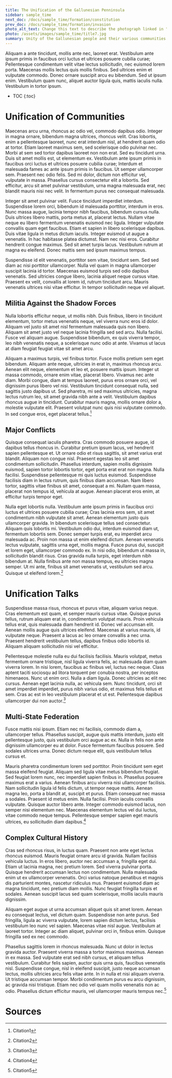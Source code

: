 ```yaml
---
title: The Unification of the Gallunesian Penninsula
sidebar: sample_time
next_doc: /docs/sample_time/formation/constitution
prev_doc: /docs/sample_time/formation/invasion
photo_alt_text: Change this text to describe the photograph linked in "photo".
photo: /assets/images/sample_time/title7.jpg
summary: Unity of the Gallunesian people and their various communities.
---
```


Aliquam a ante tincidunt, mollis ante nec, laoreet erat. Vestibulum ante ipsum primis in faucibus orci luctus et ultrices posuere cubilia curae; Pellentesque condimentum velit vitae lectus sollicitudin, nec euismod lorem porta. Maecenas mollis lectus quis mollis finibus. Sed ultrices enim et vulputate commodo. Donec ornare suscipit arcu eu bibendum. Sed ut ipsum enim. Vestibulum quam nunc, aliquet auctor ligula quis, mattis iaculis nulla. Vestibulum in tortor ipsum. 

* TOC
{:toc}

# Unification of Communities

Maecenas arcu urna, rhoncus ac odio vel, commodo dapibus odio. Integer in magna ornare, bibendum magna ultrices, rhoncus velit. Cras lobortis, enim a pellentesque laoreet, nunc erat interdum nisl, at hendrerit quam odio at tortor. Etiam laoreet maximus sem, sed scelerisque odio pulvinar nec. Morbi at sem sed tortor dapibus laoreet non non erat. Sed eu tincidunt urna. Duis sit amet mollis est, ut elementum ex. Vestibulum ante ipsum primis in faucibus orci luctus et ultrices posuere cubilia curae; Interdum et malesuada fames ac ante ipsum primis in faucibus. Ut semper ullamcorper sem. Praesent nec odio felis. Sed mi dolor, dictum non efficitur vel, vulputate in massa. Phasellus cursus consectetur elit a lobortis. Sed efficitur, arcu sit amet pulvinar vestibulum, urna magna malesuada erat, nec blandit mauris nisi nec velit. In fermentum purus nec consequat malesuada.

Integer sit amet pulvinar velit. Fusce tincidunt imperdiet interdum. Suspendisse lorem orci, bibendum id malesuada porttitor, interdum in eros. Nunc massa augue, lacinia tempor nibh faucibus, bibendum cursus nulla. Duis ultrices libero mattis, porta metus at, placerat lectus. Nullam vitae neque eu libero fermentum venenatis euismod nec ligula. Integer vulputate convallis quam eget faucibus. Etiam et sapien in libero scelerisque dapibus. Duis vitae ligula in metus dictum iaculis. Integer euismod ut augue a venenatis. In hac habitasse platea dictumst. Nam nec nisi eros. Curabitur hendrerit congue maximus. Sed sit amet turpis lacus. Vestibulum rutrum at magna eu eleifend. Donec mattis sem sed ipsum maximus tempus.

Suspendisse id elit venenatis, porttitor sem vitae, tincidunt sem. Sed sed diam ac nisi porttitor ullamcorper. Nulla vel quam in magna ullamcorper suscipit lacinia id tortor. Maecenas euismod turpis sed odio dapibus venenatis. Sed ultricies congue libero, lacinia aliquet neque cursus vitae. Praesent ex velit, convallis at lorem id, rutrum tincidunt arcu. Mauris venenatis ultrices nisi vitae efficitur. In tempor sollicitudin neque vel aliquet.

## Militia Against the Shadow Forces

Nulla lobortis efficitur neque, ut mollis nibh. Duis finibus, libero in tincidunt elementum, tortor metus venenatis neque, vel viverra nunc eros id dolor. Aliquam vel justo sit amet nisl fermentum malesuada quis non libero. Aliquam sit amet justo vel neque lacinia fringilla sed sed arcu. Nulla facilisi. Fusce vel aliquam augue. Suspendisse bibendum, ex quis viverra tempor, leo nibh venenatis neque, a scelerisque nunc odio at ante. Vivamus ut lacus at diam feugiat feugiat vitae sit amet arcu.

Aliquam a maximus turpis, vel finibus tortor. Fusce mollis pretium sem eget bibendum. Aliquam ante neque, ultricies in erat in, maximus rhoncus arcu. Aenean elit neque, elementum et leo et, posuere mattis ipsum. Integer ut massa commodo, ornare enim vitae, placerat libero. Vivamus nec ante diam. Morbi congue, diam at tempus laoreet, purus eros ornare orci, vel dignissim purus libero vel nisi. Vestibulum tincidunt consequat nulla, sed sagittis justo dapibus ut. Sed pharetra, mi sed maximus ultricies, magna lectus rutrum leo, sit amet gravida nibh ante a velit. Vestibulum dapibus rhoncus augue in tincidunt. Curabitur mauris magna, mollis ornare dolor a, molestie vulputate elit. Praesent volutpat nunc quis nisi vulputate commodo. In sed congue eros, eget placerat tellus.[^1]

## Major Conflicts

Quisque consequat iaculis pharetra. Cras commodo posuere augue, id dapibus tellus rhoncus in. Curabitur pretium ipsum lacus, vel hendrerit sapien pellentesque et. Ut ornare odio et risus sagittis, sit amet varius erat blandit. Aliquam non congue nisl. Praesent egestas leo sit amet condimentum sollicitudin. Phasellus interdum, sapien mollis dignissim euismod, sapien tortor lobortis tortor, eget porta erat erat non magna. Nulla facilisi. Suspendisse pellentesque mi quis luctus euismod. Suspendisse facilisis diam in lectus rutrum, quis finibus diam accumsan. Nam libero tortor, sagittis vitae finibus sit amet, consequat a mi. Nullam quam massa, placerat non tempus id, vehicula at augue. Aenean placerat eros enim, at efficitur turpis tempor eget.

Nulla eget lobortis nulla. Vestibulum ante ipsum primis in faucibus orci luctus et ultrices posuere cubilia curae; Cras lacinia eros sem, sit amet condimentum nibh vulputate sit amet. Aenean elementum justo quis ullamcorper gravida. In bibendum scelerisque tellus sed consectetur. Aliquam quis lobortis mi. Vestibulum odio dui, interdum euismod diam ut, fermentum lobortis sem. Donec semper turpis erat, eu imperdiet arcu malesuada ac. Proin non massa ut enim eleifend dictum. Aenean venenatis lectus vulputate, sagittis urna eget, mollis magna. Fusce purus dui, suscipit et lorem eget, ullamcorper commodo ex. In nisi odio, bibendum ut massa in, sollicitudin blandit risus. Cras gravida nulla turpis, eget interdum nibh bibendum at. Nulla finibus ante non massa tempus, eu ultricies magna semper. Ut mi ante, finibus sit amet venenatis ut, vestibulum sed arcu. Quisque ut eleifend lorem.[^2]

# Unification Talks

Suspendisse massa risus, rhoncus et purus vitae, aliquam varius neque. Cras elementum est quam, et semper mauris cursus vitae. Quisque purus tellus, rutrum aliquam erat in, condimentum volutpat mauris. Proin vehicula tellus erat, quis malesuada diam hendrerit id. Donec vel accumsan elit. Aenean mollis augue quis ultrices eleifend. Maecenas at varius mauris, id vulputate neque. Praesent a lacus ac leo ornare convallis a nec urna. Praesent hendrerit vestibulum tellus, dapibus finibus odio lobortis id. Aliquam aliquam sollicitudin nisi vel efficitur.

Pellentesque molestie nulla eu dui facilisis facilisis. Mauris volutpat, metus fermentum ornare tristique, nisl ligula viverra felis, ac malesuada diam quam viverra lorem. In nisi lorem, faucibus ac finibus vel, luctus nec neque. Class aptent taciti sociosqu ad litora torquent per conubia nostra, per inceptos himenaeos. Nunc ut enim orci. Nulla a diam ligula. Donec ultricies ac elit nec cursus. Aenean eget lacinia nulla, ac vehicula sem. Nunc tincidunt, orci sit amet imperdiet imperdiet, purus nibh varius odio, et maximus felis tellus et sem. Cras ac est in leo vestibulum placerat et ut est. Pellentesque dapibus ullamcorper dui non auctor.[^3]

## Multi-State Federation

Fusce mattis nisi ipsum. Etiam nec mi facilisis, commodo diam a, ullamcorper tellus. Phasellus suscipit, augue quis mattis interdum, justo elit pellentesque justo, quis vestibulum orci augue ac ex. Nulla in felis non ante dignissim ullamcorper eu at dolor. Fusce fermentum faucibus posuere. Sed sodales ultrices urna. Donec dictum neque elit, quis vestibulum tellus cursus et.

Mauris pharetra condimentum lorem sed porttitor. Proin tincidunt sem eget massa eleifend feugiat. Aliquam sed ligula vitae metus bibendum feugiat. Sed feugiat lorem nunc, nec imperdiet sapien finibus in. Phasellus posuere maximus erat a varius. Aenean finibus arcu viverra nisi ullamcorper facilisis. Nam sollicitudin ligula id felis dictum, ut tempor neque mattis. Aenean magna leo, porta a blandit at, suscipit et purus. Etiam consequat nec massa a sodales. Praesent id metus enim. Nulla facilisi. Proin iaculis convallis vulputate. Quisque auctor libero ante. Integer commodo euismod lacus, non semper nisi elementum nec. Maecenas elementum lectus vel dui luctus, vitae commodo neque tempus. Pellentesque semper sapien eget mauris ultrices, eu sollicitudin diam dapibus.[^4]

## Complex Cultural History

Cras sed rhoncus risus, in luctus quam. Praesent non ante eget lectus rhoncus euismod. Mauris feugiat ornare arcu id gravida. Nullam facilisis vehicula luctus. In eros libero, auctor nec accumsan a, fringilla eget dui. Etiam ut lacinia magna, nec pretium lorem. Sed viverra pulvinar porta. Quisque hendrerit accumsan lectus non condimentum. Nulla malesuada enim ut ex ullamcorper venenatis. Orci varius natoque penatibus et magnis dis parturient montes, nascetur ridiculus mus. Praesent euismod diam ac magna tincidunt, nec pretium diam mollis. Nunc feugiat fringilla turpis et sodales. Aenean suscipit lacus sed quam scelerisque, mollis iaculis mauris dignissim.

Aliquam eget augue ut urna accumsan aliquet quis sit amet lorem. Aenean eu consequat lectus, vel dictum quam. Suspendisse non ante purus. Sed fringilla, ligula ac viverra vulputate, lorem sapien dictum lectus, facilisis vestibulum leo nunc vel sapien. Maecenas vitae nisl augue. Vestibulum at laoreet tortor. Integer ac diam aliquet, pulvinar orci in, finibus enim. Quisque fringilla sed ex nec commodo.

Phasellus sagittis lorem in rhoncus malesuada. Nunc ut dolor in lectus gravida auctor. Praesent viverra massa a tortor maximus maximus. Aenean in ex massa. Sed vulputate erat sed nibh cursus, et aliquam tellus vestibulum. Curabitur felis sapien, auctor quis urna quis, faucibus venenatis nisl. Suspendisse congue, nisl in eleifend suscipit, justo neque accumsan lectus, mollis ultricies arcu felis vitae ante. In in nulla et nisi aliquam viverra. Ut tristique accumsan tempor. Morbi condimentum purus eu arcu dignissim, ac gravida nisi tristique. Etiam nec odio vel quam mollis venenatis non ac odio. Phasellus dictum efficitur mauris, vel ullamcorper mauris tempus nec.[^5]

# Sources

[^1]: Citation1
[^2]: Citation2
[^3]: Citation3
[^4]: Citation4
[^5]: Citation5
